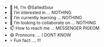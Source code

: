 - 👋 Hi, I’m @SaltedSour
- 👀 I’m interested in ... NOTHING
- 🌱 I’m currently learning ... NOTHING
- 💞️ I’m looking to collaborate on ... NOTHING
- 📫 How to reach me ... MESSENGER PIGEOM
- 😄 Pronouns: ... I DONT KNOW
- ⚡ Fun fact: ... !!!

<!---
SaltedSour/SaltedSour is a ✨ special ✨ repository because its `README.md` (this file) appears on your GitHub profile.
You can click the Preview link to take a look at your changes.
--->
